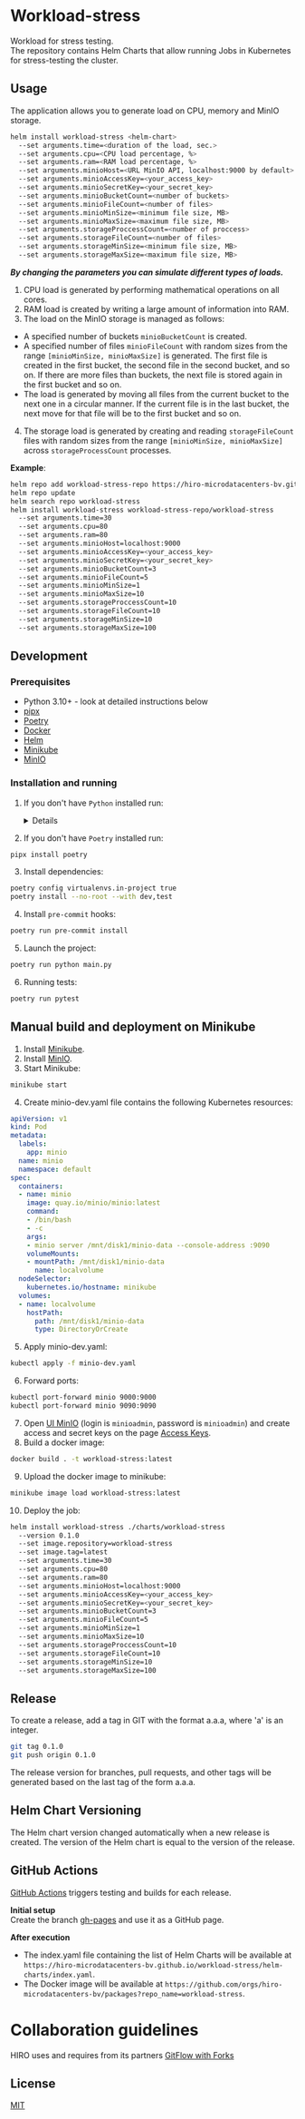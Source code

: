 # Workload-stress
Workload for stress testing.  
The repository contains Helm Charts that allow running Jobs in Kubernetes for stress-testing the cluster.

## Usage
The application allows you to generate load on CPU, memory and MinIO storage.

```bash
helm install workload-stress <helm-chart>
  --set arguments.time=<duration of the load, sec.>
  --set arguments.cpu=<CPU load percentage, %>
  --set arguments.ram=<RAM load percentage, %>
  --set arguments.minioHost=<URL MinIO API, localhost:9000 by default>
  --set arguments.minioAccessKey=<your_access_key>
  --set arguments.minioSecretKey=<your_secret_key>
  --set arguments.minioBucketCount=<number of buckets>
  --set arguments.minioFileCount=<number of files>
  --set arguments.minioMinSize=<minimum file size, MB>
  --set arguments.minioMaxSize=<maximum file size, MB>
  --set arguments.storageProccessCount=<number of proccess>
  --set arguments.storageFileCount=<number of files>
  --set arguments.storageMinSize=<minimum file size, MB>
  --set arguments.storageMaxSize=<maximum file size, MB>
```

***By changing the parameters you can simulate different types of loads.***

1. CPU load is generated by performing mathematical operations on all cores.
2. RAM load is created by writing a large amount of information into RAM.
3. The load on the MinIO storage is managed as follows:
- A specified number of buckets `minioBucketCount` is created.
- A specified number of files `minioFileCount` with random sizes from the range `[minioMinSize, minioMaxSize]` is generated. The first file is created in the first bucket, the second file in the second bucket, and so on. If there are more files than buckets, the next file is stored again in the first bucket and so on.
- The load is generated by moving all files from the current bucket to the next one in a circular manner. If the current file is in the last bucket, the next move for that file will be to the first bucket and so on.
4. The storage load is generated by creating and reading `storageFileCount` files with random sizes from the range `[minioMinSize, minioMaxSize]` across `storageProcessCount` processes.

**Example**:

```bash
helm repo add workload-stress-repo https://hiro-microdatacenters-bv.github.io/workload-stress/helm-charts/
helm repo update
helm search repo workload-stress
helm install workload-stress workload-stress-repo/workload-stress
  --set arguments.time=30
  --set arguments.cpu=80
  --set arguments.ram=80
  --set arguments.minioHost=localhost:9000
  --set arguments.minioAccessKey=<your_access_key>
  --set arguments.minioSecretKey=<your_secret_key>
  --set arguments.minioBucketCount=3
  --set arguments.minioFileCount=5
  --set arguments.minioMinSize=1
  --set arguments.minioMaxSize=10
  --set arguments.storageProccessCount=10
  --set arguments.storageFileCount=10
  --set arguments.storageMinSize=10
  --set arguments.storageMaxSize=100
```


## Development
### Prerequisites
  - Python 3.10+ - look at detailed instructions below
  - [pipx](https://pipx.pypa.io/stable/)
  - [Poetry](https://python-poetry.org/docs/)
  - [Docker](https://docs.docker.com/get-docker/)
  - [Helm](https://helm.sh/en/docs/)
  - [Minikube](https://minikube.sigs.k8s.io/docs/start/)
  - [MinIO](https://min.io/docs/minio/kubernetes/upstream/)

### Installation and running
1. If you don't have `Python` installed run:
    <details>
    <h4><summary>Install Python 3.12 if it is not available in your package manager</summary></h4>

    These instructions are for Ubuntu 22.04 and may not work for other versions.

    Also, these instructions are about using Poetry with Pyenv-managed (non-system) Python.
    
    ### Step 1: Update and Install Dependencies
    Before we install pyenv, we need to update our package lists for upgrades and new package installations. We also need to install dependencies for pyenv. 

    Open your terminal and type:  
    ```bash
    sudo apt-get update
    sudo apt-get install -y make build-essential libssl-dev zlib1g-dev libbz2-dev \
    libreadline-dev libsqlite3-dev wget curl llvm libncursesw5-dev xz-utils \
    tk-dev libxml2-dev libxmlsec1-dev libffi-dev liblzma-dev
    ```

    ### Step 2: Install Pyenv
    We will clone pyenv from the official GitHub repository and add it to our system path.
    ```bash
    git clone https://github.com/pyenv/pyenv.git ~/.pyenv
    echo 'export PYENV_ROOT="$HOME/.pyenv"' >> ~/.bashrc
    echo 'export PATH="$PYENV_ROOT/bin:$PATH"' >> ~/.bashrc
    echo 'eval "$(pyenv init -)"' >> ~/.bashrc
    exec "$SHELL"
    ```
    For additional information visit official [docs](https://github.com/pyenv/pyenv?tab=readme-ov-file#installation)

    ### Step 3: Install Python 3.12
    Now that pyenv is installed, we can install different Python versions. To install Python 3.12, use the following command:
    ```bash
    pyenv install 3.12
    ```

    ### Step 4: Connect Poetry to it
    Do this in the template dir. Pycharm will automatically connect to it later
    ```bash
    poetry env use ~/.pyenv/versions/3.12.1/bin/python
    ```
    (change the version number accordingly to what is installed)

    Finally, verify that Poetry indeed is connected to the proper version:
    ```bash
    poetry enf info
    ```
    </details>  

2. If you don't have `Poetry` installed run:
```bash
pipx install poetry
```

3. Install dependencies:
```bash
poetry config virtualenvs.in-project true
poetry install --no-root --with dev,test
```

4. Install `pre-commit` hooks:
```bash
poetry run pre-commit install
```

5. Launch the project:
```bash
poetry run python main.py
```

6. Running tests:
```bash
poetry run pytest
```

## Manual build and deployment on Minikube
1. Install [Minikube](https://minikube.sigs.k8s.io/docs/start/).
2. Install [MinIO](https://min.io/docs/minio/kubernetes/upstream/).
3. Start Minikube:
```bash
minikube start
```
4. Create minio-dev.yaml file contains the following Kubernetes resources:
```yaml
apiVersion: v1
kind: Pod
metadata:
  labels:
    app: minio
  name: minio
  namespace: default
spec:
  containers:
  - name: minio
    image: quay.io/minio/minio:latest
    command:
    - /bin/bash
    - -c
    args: 
    - minio server /mnt/disk1/minio-data --console-address :9090
    volumeMounts:
    - mountPath: /mnt/disk1/minio-data
      name: localvolume
  nodeSelector:
    kubernetes.io/hostname: minikube
  volumes:
  - name: localvolume
    hostPath:
      path: /mnt/disk1/minio-data
      type: DirectoryOrCreate
```
5. Apply minio-dev.yaml:
```bash
kubectl apply -f minio-dev.yaml
```
6. Forward ports:
```bash
kubectl port-forward minio 9000:9000
kubectl port-forward minio 9090:9090
```
7. Open [UI MinIO](http://localhost:9090) (login is `minioadmin`, password is `minioadmin`) and create access and secret keys on the page [Access Keys](http://localhost:9090/access-keys).
8. Build a docker image:
```bash
docker build . -t workload-stress:latest
```
9. Upload the docker image to minikube:
```bash
minikube image load workload-stress:latest
```
10. Deploy the job:
```bash
helm install workload-stress ./charts/workload-stress
  --version 0.1.0
  --set image.repository=workload-stress
  --set image.tag=latest
  --set arguments.time=30
  --set arguments.cpu=80
  --set arguments.ram=80
  --set arguments.minioHost=localhost:9000
  --set arguments.minioAccessKey=<your_access_key>
  --set arguments.minioSecretKey=<your_secret_key>
  --set arguments.minioBucketCount=3
  --set arguments.minioFileCount=5
  --set arguments.minioMinSize=1
  --set arguments.minioMaxSize=10
  --set arguments.storageProccessCount=10
  --set arguments.storageFileCount=10
  --set arguments.storageMinSize=10
  --set arguments.storageMaxSize=100
```

## Release
To create a release, add a tag in GIT with the format a.a.a, where 'a' is an integer.
```bash
git tag 0.1.0
git push origin 0.1.0
```
The release version for branches, pull requests, and other tags will be generated based on the last tag of the form a.a.a.

## Helm Chart Versioning
The Helm chart version changed automatically when a new release is created. The version of the Helm chart is equal to the version of the release.

## GitHub Actions
[GitHub Actions](https://docs.github.com/en/actions) triggers testing and builds for each release.  

**Initial setup**  
Create the branch [gh-pages](https://pages.github.com/) and use it as a GitHub page.  

**After execution**    
- The index.yaml file containing the list of Helm Charts will be available at `https://hiro-microdatacenters-bv.github.io/workload-stress/helm-charts/index.yaml`.
- The Docker image will be available at `https://github.com/orgs/hiro-microdatacenters-bv/packages?repo_name=workload-stress`.

# Collaboration guidelines
HIRO uses and requires from its partners [GitFlow with Forks](https://hirodevops.notion.site/GitFlow-with-Forks-3b737784e4fc40eaa007f04aed49bb2e?pvs=4)

## License
[MIT](https://choosealicense.com/licenses/mit/)
